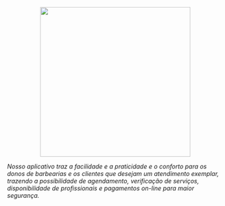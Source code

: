 <div align="center">
<img src="https://user-images.githubusercontent.com/94652912/144937315-1ec1da2a-1883-40cf-b0c9-d81ce42868cd.png" width="350px" />
</div>

*Nosso aplicativo traz a facilidade e a praticidade e o conforto para os donos de barbearias e os clientes que desejam um atendimento exemplar, trazendo a possibilidade de agendamento, verificação de serviços, disponibilidade de profissionais e pagamentos on-line para maior segurança.*
